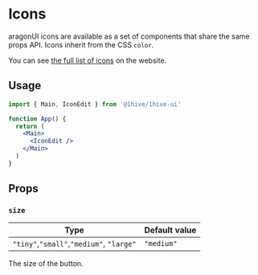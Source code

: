 # Icons

aragonUI icons are available as a set of components that share the same props API. Icons inherit from the CSS `color`.

You can see [the full list of icons](https://ui.aragon.org/icons/) on the website.

## Usage

```jsx
import { Main, IconEdit } from '@1hive/1hive-ui'

function App() {
  return (
    <Main>
      <IconEdit />
    </Main>
  )
}
```

## Props

### `size`

| Type                                     | Default value |
| ---------------------------------------- | ------------- |
| `"tiny"`,`"small"`,`"medium"`, `"large"` | `"medium"`    |

The size of the button.
